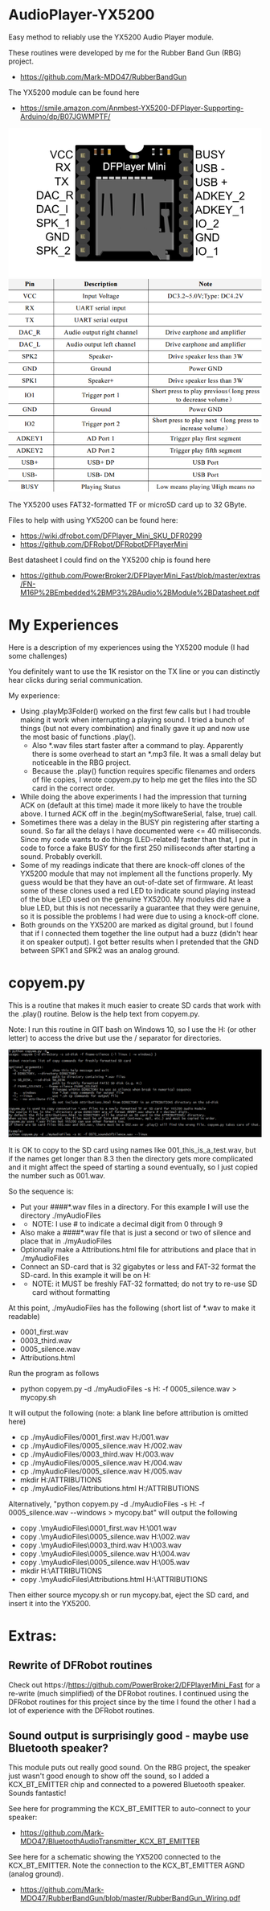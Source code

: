 # AudioPlayer-YX5200
Easy method to reliably use the YX5200 Audio Player module.

These routines were developed by me for the Rubber Band Gun (RBG) project.
* https://github.com/Mark-MDO47/RubberBandGun

The YX5200 module can be found here
* https://smile.amazon.com/Anmbest-YX5200-DFPlayer-Supporting-Arduino/dp/B07JGWMPTF/

![alt text](https://github.com/Mark-MDO47/RubberBandGun/blob/master/PartsInfo/YX5200_MP3player.png "Top view pin arrangement on YX5200 module")
![alt text](https://github.com/Mark-MDO47/RubberBandGun/blob/master/PartsInfo/YX5200_MP3player_pinouts.png "Description of pins on YX5200 module")

The YX5200 uses FAT32-formatted TF or microSD card up to 32 GByte.

Files to help with using YX5200 can be found here:
* https://wiki.dfrobot.com/DFPlayer_Mini_SKU_DFR0299
* https://github.com/DFRobot/DFRobotDFPlayerMini

Best datasheet I could find on the YX5200 chip is found here
* https://github.com/PowerBroker2/DFPlayerMini_Fast/blob/master/extras/FN-M16P%2BEmbedded%2BMP3%2BAudio%2BModule%2BDatasheet.pdf

# My Experiences

Here is a description of my experiences using the YX5200 module (I had some challenges)

You definitely want to use the 1K resistor on the TX line or you can distinctly hear clicks during serial communication.

My experience:
- Using .playMp3Folder() worked on the first few calls but I had trouble making it work when interrupting a playing sound. I tried a bunch of things (but not every combination) and finally gave it up and now use the most basic of functions .play().
  - Also *.wav files start faster after a command to play. Apparently there is some overhead to start an *.mp3 file. It was a small delay but noticeable in the RBG project.
  - Because the .play() function requires specific filenames and orders of file copies, I wrote copyem.py to help me get the files into the SD card in the correct order.
- While doing the above experiments I had the impression that turning ACK on (default at this time) made it more likely to have the trouble above. I turned ACK off in the .begin(mySoftwareSerial, false, true) call.
- Sometimes there was a delay in the BUSY pin registering after starting a sound. So far all the delays I have documented were <= 40 milliseconds. Since my code wants to do things (LED-related) faster than that, I put in code to force a fake BUSY for the first 250 milliseconds after starting a sound. Probably overkill.
- Some of my readings indicate that there are knock-off clones of the YX5200 module that may not implement all the functions properly. My guess would be that they have an out-of-date set of firmware. At least some of these clones used a red LED to indicate sound playing instead of the blue LED used on the genuine YX5200. My modules did have a blue LED, but this is not necessarily a guarantee that they were genuine, so it is possible the problems I had were due to using a knock-off clone.
- Both grounds on the YX5200 are marked as digital ground, but I found that if I connected them together the line output had a buzz (didn't hear it on speaker output). I got better results when I pretended that the GND between SPK1 and SPK2 was an analog ground.

# copyem.py

This is a routine that makes it much easier to create SD cards that work with the .play() routine. Below is the help text from copyem.py.

Note: I run this routine in GIT bash on Windows 10, so I use the H: (or other letter) to access the drive but use the / separator for directories.

![alt text](https://github.com/Mark-MDO47/AudioPlayer-YX5200/blob/master/images/CopyemHelp.png "Help text for copyem.py")

It is OK to copy to the SD card using names like 001_this_is_a_test.wav, but if the names get longer than 8.3 then the directory gets more complicated and it might affect the speed of starting a sound eventually, so I just copied the number such as 001.wav.

So the sequence is:
- Put your ####*.wav files in a directory. For this example I will use the directory ./myAudioFiles
- - NOTE: I use # to indicate a decimal digit from 0 through 9
- Also make a ####*.wav file that is just a second or two of silence and place that in ./myAudioFiles
- Optionally make a Attributions.html file for attributions and place that in ./myAudioFiles
- Connect an SD-card that is 32 gigabytes or less and FAT-32 format the SD-card. In this example it will be on H:
- - NOTE: it MUST be freshly FAT-32 formatted; do not try to re-use SD card without formatting

At this point, ./myAudioFiles has the following (short list of *.wav to make it readable)
- 0001_first.wav
- 0003_third.wav
- 0005_silence.wav
- Attributions.html

Run the program as follows
- python copyem.py -d ./myAudioFiles -s H: -f 0005_silence.wav > mycopy.sh

It will output the following (note: a blank line before attribution is omitted here)
- cp ./myAudioFiles/0001_first.wav H:/001.wav
- cp ./myAudioFiles/0005_silence.wav H:/002.wav
- cp ./myAudioFiles/0003_third.wav H:/003.wav
- cp ./myAudioFiles/0005_silence.wav H:/004.wav
- cp ./myAudioFiles/0005_silence.wav H:/005.wav
- mkdir H:/ATTRIBUTIONS
- cp  ./myAudioFiles/Attributions.html H:/ATTRIBUTIONS

Alternatively, "python copyem.py -d ./myAudioFiles -s H: -f 0005_silence.wav --windows > mycopy.bat" will output the following
- copy .\myAudioFiles\0001_first.wav H:\001.wav
- copy .\myAudioFiles\0005_silence.wav H:\002.wav
- copy .\myAudioFiles\0003_third.wav H:\003.wav
- copy .\myAudioFiles\0005_silence.wav H:\004.wav
- copy .\myAudioFiles\0005_silence.wav H:\005.wav
- mkdir H:\ATTRIBUTIONS
- copy  .\myAudioFiles\Attributions.html H:\ATTRIBUTIONS

Then either source mycopy.sh or run mycopy.bat, eject the SD card, and insert it into the YX5200.

# Extras:

## Rewrite of DFRobot routines
Check out https://https://github.com/PowerBroker2/DFPlayerMini_Fast for a re-write (much simplified) of the DFRobot routines. I continued using the DFRobot routines for this project since by the time I found the other I had a lot of experience with the DFRobot routines.

## Sound output is surprisingly good - maybe use Bluetooth speaker?
This module puts out really good sound. On the RBG project, the speaker just wasn't good enough to show off the sound, so I added a KCX_BT_EMITTER chip and connected to a powered Bluetooth speaker. Sounds fantastic!

See here for programming the KCX_BT_EMITTER to auto-connect to your speaker:
- https://github.com/Mark-MDO47/BluetoothAudioTransmitter_KCX_BT_EMITTER

See here for a schematic showing the YX5200 connected to the KCX_BT_EMITTER. Note the connection to the KCX_BT_EMITTER AGND (analog ground).
- https://github.com/Mark-MDO47/RubberBandGun/blob/master/RubberBandGun_Wiring.pdf
